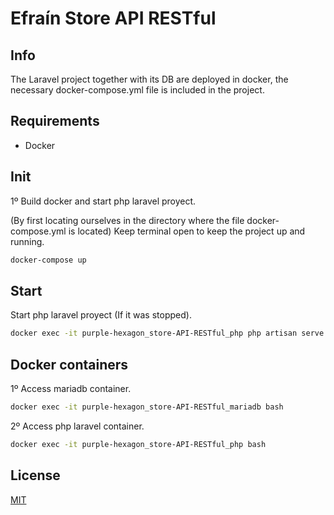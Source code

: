 # Efraín Store API RESTful

## Info

The Laravel project together with its DB are deployed in docker, the necessary docker-compose.yml file is included in the project.

## Requirements

- Docker

## Init

1º Build docker and start php laravel proyect.

(By first locating ourselves in the directory where the file docker-compose.yml is located) Keep terminal open to keep the project up and running.
```bash
docker-compose up
```

## Start

Start php laravel proyect (If it was stopped).
```bash
docker exec -it purple-hexagon_store-API-RESTful_php php artisan serve
```

## Docker containers

1º Access mariadb container.
```bash
docker exec -it purple-hexagon_store-API-RESTful_mariadb bash
```

2º Access php laravel container.
```bash
docker exec -it purple-hexagon_store-API-RESTful_php bash
```

## License
[MIT](https://choosealicense.com/licenses/mit/)